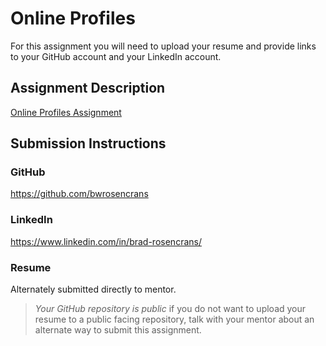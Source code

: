 # Online Profiles
For this assignment you will need to upload your resume and provide links to your GitHub account and your LinkedIn account.

## Assignment Description
[Online Profiles Assignment](https://education.launchcode.org/liftoff/modules/assignments/online-profiles)

## Submission Instructions
 
### GitHub
https://github.com/bwrosencrans
 
### LinkedIn
https://www.linkedin.com/in/brad-rosencrans/

### Resume
Alternately submitted directly to mentor.

> *Your GitHub repository is public* if you do not want to upload your resume to a public facing repository, talk with your mentor about an alternate way to submit this assignment.
